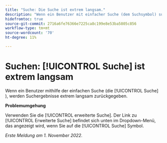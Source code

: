 ```yaml
---
title: "Suche: Die Suche ist extrem langsam."
description: "Wenn ein Benutzer mit einfacher Suche (dem Suchsymbol) sucht, werden Suchergebnisse extrem langsam zurückgegeben."
hidefromtoc: true
source-git-commit: 2716a6fe76366e7225ca8c199e8e53ba5805c856
workflow-type: tm+mt
source-wordcount: '70'
ht-degree: 11%

---
```



# Suchen: [!UICONTROL Suche] ist extrem langsam

Wenn ein Benutzer mithilfe der einfachen Suche (die [!UICONTROL Suche] ), werden Suchergebnisse extrem langsam zurückgegeben.

**Problemumgehung**

Verwenden Sie die [!UICONTROL erweiterte Suche]. Der Link zu [!UICONTROL Erweiterte Suche] befindet sich unten im Dropdown-Menü, das angezeigt wird, wenn Sie auf die [!UICONTROL Suche] Symbol.

_Erste Meldung am 1. November 2022._

